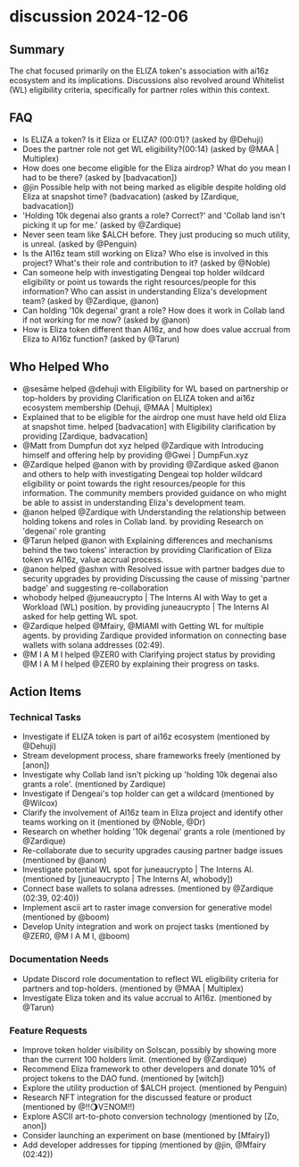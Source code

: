 # discussion 2024-12-06

## Summary

The chat focused primarily on the ELIZA token's association with ai16z ecosystem and its implications. Discussions also revolved around Whitelist (WL) eligibility criteria, specifically for partner roles within this context.

## FAQ

- Is ELIZA a token? Is it Eliza or ELIZA? (00:01)? (asked by @Dehuji)
- Does the partner role not get WL eligibility?(00:14) (asked by @MAA | Multiplex)
- How does one become eligible for the Eliza airdrop? What do you mean I had to be there? (asked by [badvacation])
- @jin Possible help with not being marked as eligible despite holding old Eliza at snapshot time? (badvacation) (asked by [Zardique, badvacation])
- 'Holding 10k degenai also grants a role? Correct?' and 'Collab land isn't picking it up for me.' (asked by @Zardique)
- Never seen team like $ALCH before. They just producing so much utility, is unreal. (asked by @Penguin)
- Is the AI16z team still working on Eliza? Who else is involved in this project? What's their role and contribution to it? (asked by @Noble)
- Can someone help with investigating Dengeai top holder wildcard eligibility or point us towards the right resources/people for this information? Who can assist in understanding Eliza's development team? (asked by @Zardique, @anon)
- Can holding '10k degenai' grant a role? How does it work in Collab land if not working for me now? (asked by @anon)
- How is Eliza token different than AI16z, and how does value accrual from Eliza to AI16z function? (asked by @Tarun)

## Who Helped Who

- @sesāme helped @dehuji with Eligibility for WL based on partnership or top-holders by providing Clarification on ELIZA token and ai16z ecosystem membership (Dehuji, @MAA | Multiplex)
- Explained that to be eligible for the airdrop one must have held old Eliza at snapshot time. helped [badvacation] with Eligibility clarification by providing [Zardique, badvacation]
- @Matt from Dumpfun dot xyz helped @Zardique with Introducing himself and offering help by providing @Gwei | DumpFun.xyz
- @Zardique helped @anon with by providing @Zardique asked @anon and others to help with investigating Dengeai top
  holder wildcard eligibility or point towards the right resources/people for this information. The community members
  provided guidance on who might be able to assist in understanding Eliza's development team.
- @anon helped @Zardique with Understanding the relationship between holding tokens and roles in Collab land. by providing Research on 'degenai' role granting
- @Tarun helped @anon with Explaining differences and mechanisms behind the two tokens' interaction by providing Clarification of Eliza token vs AI16z, value accrual process.
- @anon helped @ashxn with Resolved issue with partner badges due to security upgrades by providing Discussing the cause of missing 'partner badge' and suggesting re-collaboration
- whobody helped @juneaucrypto | The Interns AI with Way to get a Workload (WL) position. by providing juneaucrypto | The Interns AI asked for help getting WL spot.
- @Zardique helped @Mfairy, @MIAMI with Getting WL for multiple agents. by providing Zardique provided information on connecting base wallets with solana addresses (02:49).
- @M I A M I helped @ZER0 with Clarifying project status by providing @M I A M I helped @ZER0 by explaining their progress on tasks.

## Action Items

### Technical Tasks

- Investigate if ELIZA token is part of ai16z ecosystem (mentioned by @Dehuji)
- Stream development process, share frameworks freely (mentioned by [anon])
- Investigate why Collab land isn't picking up 'holding 10k degenai also grants a role'. (mentioned by Zardique)
- Investigate if Dengeai's top holder can get a wildcard (mentioned by @Wilcox)
- Clarify the involvement of AI16z team in Eliza project and identify other teams working on it (mentioned by @Noble, @Dr)
- Research on whether holding '10k degenai' grants a role (mentioned by @Zardique)
- Re-collaborate due to security upgrades causing partner badge issues (mentioned by @anon)
- Investigate potential WL spot for juneaucrypto | The Interns AI. (mentioned by [juneaucrypto | The Interns AI, whobody])
- Connect base wallets to solana adresses. (mentioned by @Zardique (02:39, 02:40))
- Implement ascii art to raster image conversion for generative model (mentioned by @boom)
- Develop Unity integration and work on project tasks (mentioned by @ZER0, @M I A M I, @boom)

### Documentation Needs

- Update Discord role documentation to reflect WL eligibility criteria for partners and top-holders. (mentioned by @MAA | Multiplex)
- Investigate Eliza token and its value accrual to AI16z. (mentioned by @Tarun)

### Feature Requests

- Improve token holder visibility on Solscan, possibly by showing more than the current 100 holders limit. (mentioned by @Zardique)
- Recommend Eliza framework to other developers and donate 10% of project tokens to the DAO fund. (mentioned by [witch])
- Explore the utility production of $ALCH project. (mentioned by Penguin)
- Research NFT integration for the discussed feature or product (mentioned by @!!🌖VΞNOM!!)
- Explore ASCII art-to-photo conversion technology (mentioned by [Zo, anon])
- Consider launching an experiment on base (mentioned by [Mfairy])
- Add developer addresses for tipping (mentioned by @jin, @Mfairy (02:42))
